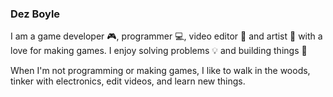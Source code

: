 ### Dez Boyle

I am a game developer 🎮, programmer 💻, video editor 🎥 and artist 🌈 with a love for making games. I enjoy solving problems 💡 and building things 🔨

When I'm not programming or making games, I like to walk in the woods, tinker with  electronics, edit videos, and learn new things.

<!--
**DezBoyle/DezBoyle** is a ✨ _special_ ✨ repository because its `README.md` (this file) appears on your GitHub profile.

Here are some ideas to get you started:

- 🔭 I’m currently working on ...
- 🌱 I’m currently learning ...
- 👯 I’m looking to collaborate on ...
- 🤔 I’m looking for help with ...
- 💬 Ask me about ...
- 📫 How to reach me: ...
- 😄 Pronouns: ...
- ⚡ Fun fact: ...
-->
